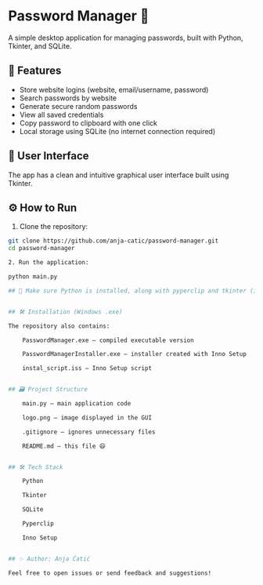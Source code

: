 # Password Manager 🔐

A simple desktop application for managing passwords, built with Python, Tkinter, and SQLite.

## 🧠 Features

- Store website logins (website, email/username, password)
- Search passwords by website
- Generate secure random passwords
- View all saved credentials
- Copy password to clipboard with one click
- Local storage using SQLite (no internet connection required)

## 📸 User Interface

The app has a clean and intuitive graphical user interface built using Tkinter.

## ⚙️ How to Run

1. Clone the repository:

```bash
git clone https://github.com/anja-catic/password-manager.git
cd password-manager

2. Run the application:

python main.py

## 📌 Make sure Python is installed, along with pyperclip and tkinter (included with Python by default).


## 🛠 Installation (Windows .exe)

The repository also contains:

    PasswordManager.exe – compiled executable version

    PasswordManagerInstaller.exe – installer created with Inno Setup

    instal_script.iss – Inno Setup script


## 🗃 Project Structure

    main.py – main application code

    logo.png – image displayed in the GUI

    .gitignore – ignores unnecessary files

    README.md – this file 😄


## 🛠 Tech Stack

    Python

    Tkinter

    SQLite

    Pyperclip

    Inno Setup


## ✨ Author: Anja Ćatić

Feel free to open issues or send feedback and suggestions!